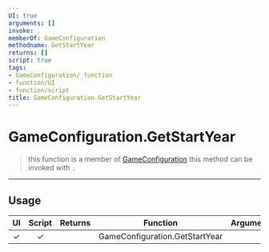 ```yaml
---
UI: true
arguments: []
invoke: .
memberOf: GameConfiguration
methodname: GetStartYear
returns: []
script: true
tags:
- GameConfiguration/_function
- function/UI
- function/script
title: GameConfiguration.GetStartYear
---
```

# GameConfiguration.GetStartYear
> this function is a member of [GameConfiguration](civ-6/lua/GameConfiguration.md)
> this method can be invoked with `.`
-----
## Usage
|  UI | Script | Returns | Function | Arguments |
|:---:|:------:|-------:|:--------:|:---------|
|✓|✓||GameConfiguration.GetStartYear||
